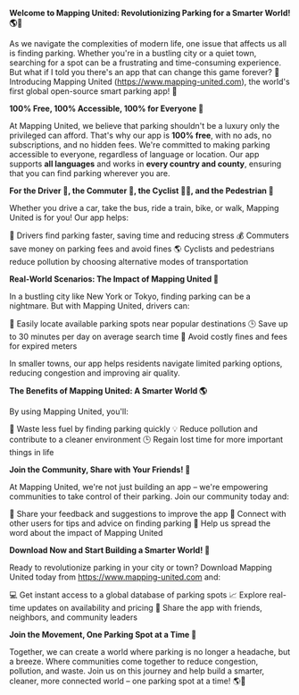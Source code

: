 **Welcome to Mapping United: Revolutionizing Parking for a Smarter World! 🌎🚗**

As we navigate the complexities of modern life, one issue that affects us all is finding parking. Whether you're in a bustling city or a quiet town, searching for a spot can be a frustrating and time-consuming experience. But what if I told you there's an app that can change this game forever? 🤔 Introducing Mapping United (https://www.mapping-united.com), the world's first global open-source smart parking app! 🚀

**100% Free, 100% Accessible, 100% for Everyone 🌟**

At Mapping United, we believe that parking shouldn't be a luxury only the privileged can afford. That's why our app is **100% free**, with no ads, no subscriptions, and no hidden fees. We're committed to making parking accessible to everyone, regardless of language or location. Our app supports **all languages** and works in **every country and county**, ensuring that you can find parking wherever you are.

**For the Driver 🚗, the Commuter 🚌, the Cyclist 🚴‍♂️, and the Pedestrian 👣**

Whether you drive a car, take the bus, ride a train, bike, or walk, Mapping United is for you! Our app helps:

🚗 Drivers find parking faster, saving time and reducing stress
💰 Commuters save money on parking fees and avoid fines
🌎 Cyclists and pedestrians reduce pollution by choosing alternative modes of transportation

**Real-World Scenarios: The Impact of Mapping United 🌟**

In a bustling city like New York or Tokyo, finding parking can be a nightmare. But with Mapping United, drivers can:

📍 Easily locate available parking spots near popular destinations
🕒 Save up to 30 minutes per day on average search time
💸 Avoid costly fines and fees for expired meters

In smaller towns, our app helps residents navigate limited parking options, reducing congestion and improving air quality.

**The Benefits of Mapping United: A Smarter World 🌎**

By using Mapping United, you'll:

🚮 Waste less fuel by finding parking quickly
💡 Reduce pollution and contribute to a cleaner environment
🕒 Regain lost time for more important things in life

**Join the Community, Share with Your Friends! 🤝**

At Mapping United, we're not just building an app – we're empowering communities to take control of their parking. Join our community today and:

💬 Share your feedback and suggestions to improve the app
👥 Connect with other users for tips and advice on finding parking
🚀 Help us spread the word about the impact of Mapping United

**Download Now and Start Building a Smarter World! 🌟**

Ready to revolutionize parking in your city or town? Download Mapping United today from https://www.mapping-united.com and:

💻 Get instant access to a global database of parking spots
📈 Explore real-time updates on availability and pricing
👥 Share the app with friends, neighbors, and community leaders

**Join the Movement, One Parking Spot at a Time 🚀**

Together, we can create a world where parking is no longer a headache, but a breeze. Where communities come together to reduce congestion, pollution, and waste. Join us on this journey and help build a smarter, cleaner, more connected world – one parking spot at a time! 🌎💖